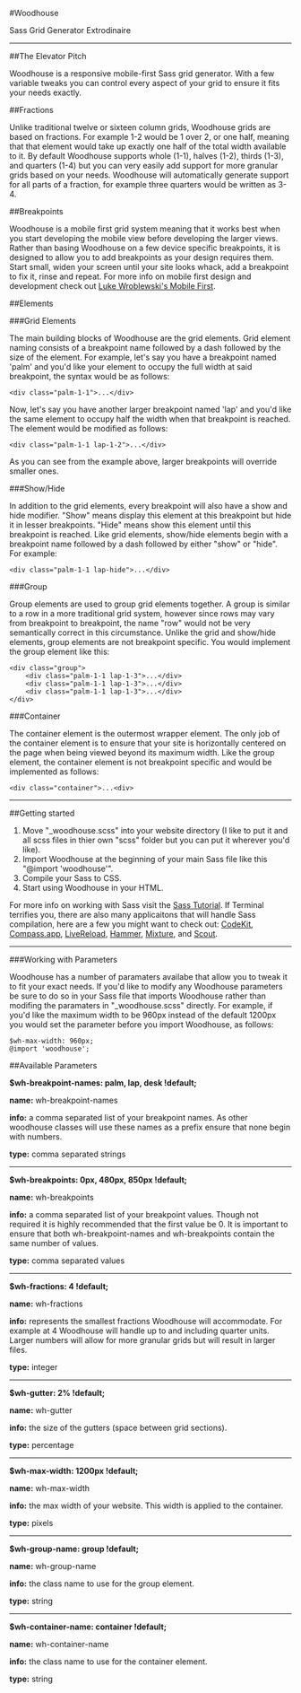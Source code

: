 #Woodhouse

Sass Grid Generator Extrodinaire

---

##The Elevator Pitch

Woodhouse is a responsive mobile-first Sass grid generator. With a few variable tweaks you can control every aspect of your grid to ensure it fits your needs exactly. 

##Fractions

Unlike traditional twelve or sixteen column grids, Woodhouse grids are based on fractions. For example 1-2 would be 1 over 2, or one half, meaning that that element would take up exactly one half of the total width available to it. By default Woodhouse supports whole (1-1), halves (1-2), thirds (1-3), and quarters (1-4) but you can very easily add support for more granular grids based on your needs. Woodhouse will automatically generate support for all parts of a fraction, for example three quarters would be written as 3-4.

##Breakpoints

Woodhouse is a mobile first grid system meaning that it works best when you start developing the mobile view before developing the larger views. Rather than basing Woodhouse on a few device specific breakpoints, it is designed to allow you to add breakpoints as your design requires them. Start small, widen your screen until your site looks whack, add a breakpoint to fix it, rinse and repeat. For more info on mobile first design and development check out [Luke Wroblewski's Mobile First](http://www.abookapart.com/products/mobile-first).

##Elements

###Grid Elements

The main building blocks of Woodhouse are the grid elements. Grid element naming consists of a breakpoint name followed by a dash followed by the size of the element. For example, let's say you have a breakpoint named 'palm' and you'd like your element to occupy the full width at said breakpoint, the syntax would be as follows:

```
<div class="palm-1-1">...</div> 
```

Now, let's say you have another larger breakpoint named 'lap' and you'd like the same element to occupy half the width when that breakpoint is reached. The element would be modified as follows:

```
<div class="palm-1-1 lap-1-2">...</div> 
```

As you can see from the example above, larger breakpoints will override smaller ones.

###Show/Hide

In addition to the grid elements, every breakpoint will also have a show and hide modifier. "Show" means display this element at this breakpoint but hide it in lesser breakpoints. "Hide" means show this element until this breakpoint is reached. Like grid elements, show/hide elements begin with a breakpoint name followed by a dash followed by either "show" or "hide". For example:

```
<div class="palm-1-1 lap-hide">...</div>
```

###Group

Group elements are used to group grid elements together. A group is similar to a row in a more traditional grid system, however since rows may vary from breakpoint to breakpoint, the name "row" would not be very semantically correct in this circumstance. Unlike the grid and show/hide elements, group elements are not breakpoint specific. You would implement the group element like this:

```
<div class="group">
	<div class="palm-1-1 lap-1-3">...</div>
	<div class="palm-1-1 lap-1-3">...</div>
	<div class="palm-1-1 lap-1-3">...</div>
</div>
```

###Container

The container element is the outermost wrapper element. The only job of the container element is to ensure that your site is horizontally centered on the page when being viewed beyond its maximum width. Like the group element, the container element is not breakpoint specific and would be implemented as follows:

```
<div class="container">...<div>
```

---

##Getting started

1. Move "_woodhouse.scss" into your website directory (I like to put it and all scss files in thier own "scss" folder but you can put it wherever you'd like).
1. Import Woodhouse at the beginning of your main Sass file like this "@import 'woodhouse'".
1. Compile your Sass to CSS.
1. Start using Woodhouse in your HTML.

For more info on working with Sass visit the [Sass Tutorial](http://sass-lang.com/tutorial.html). If Terminal terrifies you, there are also many applicaitons that will handle Sass compilation, here are a few you might want to check out: [CodeKit](http://incident57.com/codekit/), [Compass.app](http://compass.handlino.com/), [LiveReload](http://livereload.com/), [Hammer](http://hammerformac.com/), [Mixture](http://mixture.io/), and [Scout](http://mhs.github.com/scout-app/).

---

###Working with Parameters

Woodhouse has a number of paramaters availabe that allow you to tweak it to fit your exact needs. If you'd like to modify any Woodhouse parameters be sure to do so in your Sass file that imports Woodhouse rather than modifing the paramaters in "_woodhouse.scss" directly. For example, if you'd like the maximum width to be 960px instead of the default 1200px you would set the parameter before you import Woodhouse, as follows:

```
$wh-max-width: 960px;
@import 'woodhouse';
```

##Available Parameters

**$wh-breakpoint-names: palm, lap, desk !default;**

**name:** wh-breakpoint-names

**info:** a comma separated list of your breakpoint names. As other woodhouse classes will use these names as a prefix ensure that none begin with numbers.

**type:** comma separated strings

---

**$wh-breakpoints: 0px, 480px, 850px !default;**

**name:** wh-breakpoints

**info:** a comma separated list of your breakpoint values. Though not required it is highly recommended that the first value be 0. It is important to ensure that both wh-breakpoint-names and wh-breakpoints contain the same number of values.

**type:** comma separated values

---

**$wh-fractions: 4 !default;**

**name:** wh-fractions

**info:** represents the smallest fractions Woodhouse will accommodate. For example at 4 Woodhouse will handle up to and including quarter units. Larger numbers will allow for more granular grids but will result in larger files.

**type:** integer 

---

**$wh-gutter: 2% !default;**

**name:** wh-gutter

**info:** the size of the gutters (space between grid sections). 

**type:** percentage

---

**$wh-max-width: 1200px !default;**

**name:** wh-max-width

**info:** the max width of your website. This width is applied to the container. 

**type:** pixels

---

**$wh-group-name: group !default;**

**name:** wh-group-name

**info:** the class name to use for the group element. 

**type:** string

---

**$wh-container-name: container !default;**

**name:** wh-container-name

**info:** the class name to use for the container element. 

**type:** string
